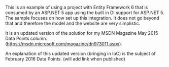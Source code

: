 This is an example of using a project with Entity Framework 6 that is consumed by an ASP.NET 5 app using the built in DI support for ASP.NET 5.  The sample focuses on how set up this integration. It does not go beyond that and therefore the model and the website are very simplistic.

It is an updated version of the solution for my MSDN Magazine May 2015 Data Points column. (https://msdn.microsoft.com/magazine/dn973011.aspx).  

An explanation of this updated version (bringing in IoC) is the subject of February 2016  Data Points. (will add link when published)
